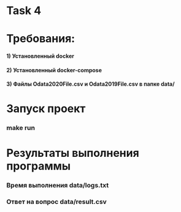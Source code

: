 # Task 4

# Требования:

#### 1) Установленный docker

#### 2) Установленный docker-compose

#### 3) Файлы Odata2020File.csv и Odata2019File.csv в папке data/

# Запуск проект

### make run

# Результаты выполнения программы

### Время выполнения data/logs.txt

### Ответ на вопрос data/result.csv
